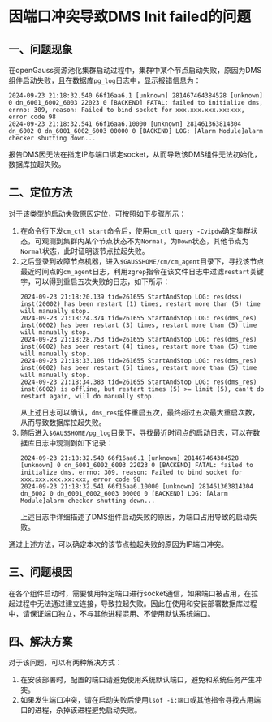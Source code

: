 # 因端口冲突导致DMS Init failed的问题

## 一、问题现象
在openGauss资源池化集群启动过程中，集群中某个节点启动失败，原因为DMS组件启动失败，且在数据库`pg_log`日志中，显示报错信息为：
```shell
2024-09-23 21:18:32.540 66f16aa6.1 [unknown] 281467464384528 [unknown] 0 dn_6001_6002_6003 22023 0 [BACKEND] FATAL: failed to initialize dms, errno: 309, reason: Failed to bind socket for xxx.xxx.xxx.xx:xxx, error code 98
2024-09-23 21:18:32.541 66f16aa6.10000 [unknown] 281461363814304 dn_6002 0 dn_6001_6002_6003 00000 0 [BACKEND] LOG: [Alarm Module]alarm checker shutting down...
```
报告DMS因无法在指定IP与端口绑定socket，从而导致该DMS组件无法初始化，数据库拉起失败。

## 二、定位方法
对于该类型的启动失败原因定位，可按照如下步骤所示：
1.  在命令行下发`cm_ctl start`命令后，使用`cm_ctl query -Cvipdw`确定集群状态，可观测到集群内某个节点状态不为`Normal`，为`Down`状态，其他节点为`Normal`状态，此时证明该节点拉起失败。
2.  之后登录到故障节点机器，进入`$GAUSSHOME/cm/cm_agent`目录下，寻找该节点最近时间点的`cm_agent`日志，利用`zgrep`指令在该文件日志中过滤`restart`关键字，可以得到重启五次失败的日志，如下所示：
    ```shell
    2024-09-23 21:18:20.139 tid=261655 StartAndStop LOG: res(dss) inst(20002) has been restart (1) times, restart more than (5) time will manually stop.
    2024-09-23 21:18:24.374 tid=261655 StartAndStop LOG: res(dms_res) inst(6002) has been restart (3) times, restart more than (5) time will manually stop.
    2024-09-23 21:18:28.753 tid=261655 StartAndStop LOG: res(dms_res) inst(6002) has been restart (4) times, restart more than (5) time will manually stop.
    2024-09-23 21:18:33.106 tid=261655 StartAndStop LOG: res(dms_res) inst(6002) has been restart (5) times, restart more than (5) time will manually stop.
    2024-09-23 21:18:34.383 tid=261655 StartAndStop LOG: res(dms_res) inst(6002) is offline, but restart times (5) >= limit (5), can't do restart again, will do manually stop.
    ```
    从上述日志可以确认，`dms_res`组件重启五次，最终超过五次最大重启次数，从而导致数据库拉起失败。
3.  随后进入`$GAUSSHOME/pg_log`目录下，寻找最近时间点的启动日志，可以在数据库日志中观测到如下记录：
    ```shell
    2024-09-23 21:18:32.540 66f16aa6.1 [unknown] 281467464384528 [unknown] 0 dn_6001_6002_6003 22023 0 [BACKEND] FATAL: failed to initialize dms, errno: 309, reason: Failed to bind socket for xxx.xxx.xxx.xx:xxx, error code 98
    2024-09-23 21:18:32.541 66f16aa6.10000 [unknown] 281461363814304 dn_6002 0 dn_6001_6002_6003 00000 0 [BACKEND] LOG: [Alarm Module]alarm checker shutting down...
    ```
    上述日志中详细描述了DMS组件启动失败的原因，为端口占用导致的启动失败。

通过上述方法，可以确定本次的该节点拉起失败的原因为IP端口冲突。

## 三、问题根因
在各个组件启动时，需要使用特定端口进行socket通信，如果端口被占用，在拉起过程中无法通过建立连接，导致拉起失败。因此在使用和安装部署数据库过程中，请保证端口独立，不与其他进程混用、不使用默认系统端口。

## 四、解决方案
对于该问题，可以有两种解决方式：
1.  在安装部署时，配置的端口请避免使用系统默认端口，避免和系统任务产生冲突。
2.  如果发生端口冲突，请在启动失败后使用`lsof -i:端口`或其他指令寻找占用端口的进程，杀掉该进程避免启动失败。